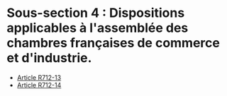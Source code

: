 # Sous-section 4 : Dispositions applicables à l'assemblée des chambres françaises de commerce et d'industrie.

- [Article R712-13](article-r712-13.md)
- [Article R712-14](article-r712-14.md)
